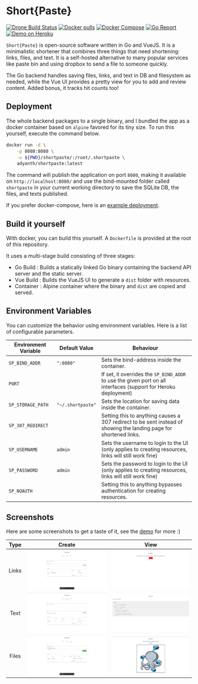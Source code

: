 # Short{Paste}

[![Drone Build Status](https://drone.adyanth.site/api/badges/adyanth/shortpaste/status.svg)](https://drone.adyanth.site/adyanth/shortpaste)
[![Docker pulls](https://img.shields.io/docker/pulls/adyanth/shortpaste.svg)](https://hub.docker.com/r/adyanth/shortpaste)
[![Docker Compose](https://img.shields.io/badge/Compose-docker--compose.yml-blue)](https://git.adyanth.site/DockerComposeApps/shortpaste/src/branch/main/docker-compose.yml)
[![Go Report](https://goreportcard.com/badge/git.adyanth.site/adyanth/shortpaste)](https://goreportcard.com/report/git.adyanth.site/adyanth/shortpaste)
[![Demo on Heroku](https://img.shields.io/badge/Demo-Heroku-7056bf)](https://shortpaste.herokuapp.com/)

`Short{Paste}` is open-source software written in Go and VueJS. It is a minimalistic shortener that combines three things that need shortening: links, files, and text. It is a self-hosted alternative to many popular services like paste bin and using dropbox to send a file to someone quickly.

The Go backend handles saving files, links, and text in DB and filesystem as needed, while the Vue UI provides a pretty view for you to add and review content. Added bonus, it tracks hit counts too!

## Deployment

The whole backend packages to a single binary, and I bundled the app as a docker container based on `alpine` favored for its tiny size. To run this yourself, execute the command below.

```bash
docker run -d \
    -p 8080:8080 \
    -v ${PWD}/shortpaste/:/root/.shortpaste \
    adyanth/shortpaste:latest
```

The command will publish the application on port `8080`, making it available on `http://localhost:8080/` and use the bind-mounted folder called `shortpaste` in your current working directory to save the SQLite DB, the files, and texts published.

If you prefer docker-compose, here is an [example deployment](https://git.adyanth.site/DockerComposeApps/shortpaste).

## Build it yourself

With docker, you can build this yourself. A `Dockerfile` is provided at the root of this repository.

It uses a multi-stage build consisting of three stages:

- Go Build  : Builds a statically linked Go binary containing the backend API server and the static server.
- Vue Build : Builds the VueJS UI to generate a `dist` folder with resources.
- Container : Alpine container where the binary and `dist` are copied and served.

## Environment Variables

You can customize the behavior using environment variables. Here is a list of configurable parameters.

| Environment Variable | Default Value     | Behaviour                                                                                                          |
| -------------------- | ----------------- | ------------------------------------------------------------------------------------------------------------------ |
| `SP_BIND_ADDR`       | `":8080"`         | Sets the bind-address inside the container.                                                                        |
| `PORT`               |                   | If set, it overrides the `SP_BIND_ADDR` to use the given port on all interfaces (support for Heroku deployment)    |
| `SP_STORAGE_PATH`    | `"~/.shortpaste"` | Sets the location for saving data inside the container.                                                            |
| `SP_307_REDIRECT`    |                   | Setting this to anything causes a 307 redirect to be sent instead of showing the landing page for shortened links. |
| `SP_USERNAME`        | `admin`           | Sets the username to login to the UI (only applies to creating resources, links will still work fine)              |
| `SP_PASSWORD`        | `admin`           | Sets the password to login to the UI (only applies to creating resources, links will still work fine)              |
| `SP_NOAUTH`          |                   | Setting this to anything bypasses authentication for creating resources.                                           |

## Screenshots

Here are some screenshots to get a taste of it, see the [demo](https://shortpaste.herokuapp.com/) for more :)

| Type  |             Create              |                View                |
| :---: | :-----------------------------: | :--------------------------------: |
| Links | ![Link Upload](images/link.png) | ![Link View](images/link_link.png) |
| Text  | ![Text Upload](images/text.png) | ![Text View](images/text_link.png) |
| Files | ![File Upload](images/file.png) | ![File View](images/file_link.png) |
